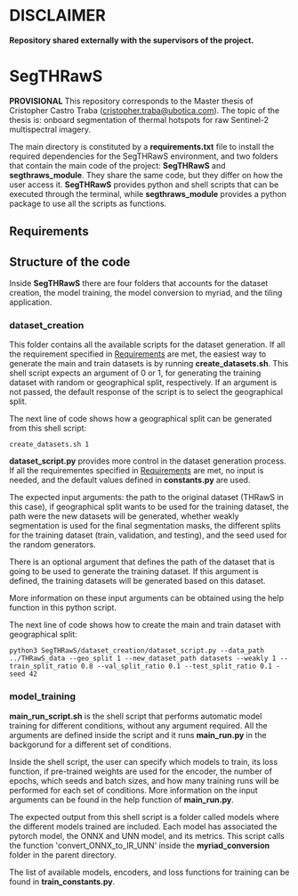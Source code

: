 # DISCLAIMER

**Repository shared externally with the supervisors of the project.**

# SegTHRawS
**PROVISIONAL** This repository corresponds to the Master thesis of Cristopher Castro Traba (cristopher.traba@ubotica.com). The topic of the thesis is: onboard segmentation of thermal hotspots for raw Sentinel-2 multispectral imagery.

The main directory is constituted by a **requirements.txt** file to install the required dependencies for the SegTHRawS environment, and two folders that contain the main code of the project: **SegTHRawS** and **segthraws_module**. They share the same code, but they differ on how the user access it. **SegTHRawS** provides python and shell scripts that can be executed through the terminal, while **segthraws_module** provides a python package to use all the scripts as functions.

## Requirements


## Structure of the code
Inside **SegTHRawS** there are four folders that accounts for the dataset creation, the model training, the model conversion to myriad, and the tiling application. 
### dataset_creation
This folder contains all the available scripts for the dataset generation. If all the requirement specified in [Requirements](#markdown-header-Requirements) are met, the easiest way to generate the main and train datasets is by running **create_datasets.sh**. This shell script expects an argument of 0 or 1, for generating the training dataset with random or geographical split, respectively. If an argument is not passed, the default response of the script is to select the geographical split. 

The next line of code shows how a geographical split can be generated from this shell script:
```
create_datasets.sh 1
```
**dataset_script.py** provides more control in the dataset generation process. If all the requirementes specified in [Requirements](#markdown-header-Requirements) are met, no input is needed, and the default values defined in **constants.py** are used.

The expected input arguments: the path to the original dataset (THRawS in this case), if geographical split wants to be used for the training dataset, the path were the new datasets will be generated, whether weakly segmentation is used for the final segmentation masks, the different splits for the training dataset (train, validation, and testing), and the seed used for the random generators. 

There is an optional argument that defines the path of the dataset that is going to be used to generate the training dataset. If this argument is defined, the training datasets will be generated based on this dataset.

More information on these input arguments can be obtained using the help function in this python script. 

The next line of code shows how to create the main and train dataset with geographical split:
```
python3 SegTHRawS/dataset_creation/dataset_script.py --data_path ../THRawS_data --geo_split 1 --new_dataset_path datasets --weakly 1 --train_split_ratio 0.8 --val_split_ratio 0.1 --test_split_ratio 0.1 -seed 42
```

### model_training

**main_run_script.sh** is the shell script that performs automatic model training for different conditions, without any argument required. All the arguments are defined inside the script and it runs **main_run.py** in the backgorund for a different set of conditions. 

Inside the shell script, the user can specify which models to train, its loss function, if pre-trained weights are used for the encoder, the number of epochs, which seeds and batch sizes, and how many training runs will be performed for each set of conditions. More information on the input arguments can be found in the help function of **main_run.py**.

The expected output from this shell script is a folder called models where the different models trained are included. Each model has associated the pytorch model, the ONNX and UNN model, and its metrics. This script calls the function 'convert_ONNX_to_IR_UNN' inside the **myriad_conversion** folder in the parent directory.

The list of available models, encoders, and loss functions for training can be found in **train_constants.py**. 

